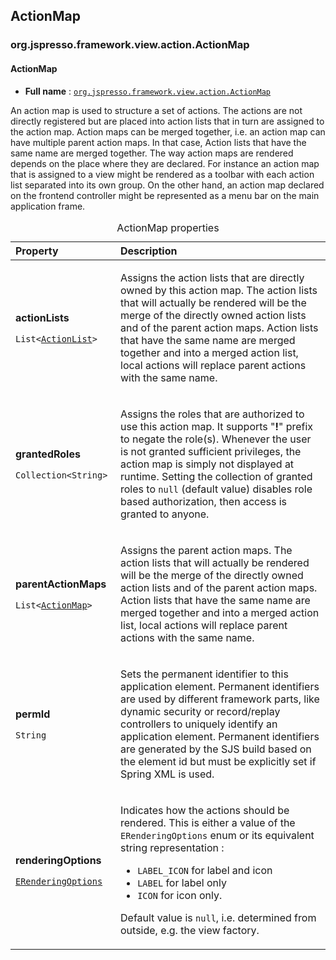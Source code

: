 ## ActionMap

### org.jspresso.framework.view.action.ActionMap
#### <a name="org.jspresso.framework.view.action.ActionMap"></a>ActionMap

+ **Full name** : [`org.jspresso.framework.view.action.ActionMap`](http://www.jspresso.org/external/maven-site/apidocs/org/jspresso/framework/view/action/ActionMap.html)



An action map is used to structure a set of actions. The actions are not
 directly registered but are placed into action lists that in turn are
 assigned to the action map. Action maps can be merged together, i.e. an
 action map can have multiple parent action maps. In that case, Action lists
 that have the same name are merged together. The way action maps are rendered
 depends on the place where they are declared. For instance an action map that
 is assigned to a view might be rendered as a toolbar with each action list
 separated into its own group. On the other hand, an action map declared on
 the frontend controller might be represented as a menu bar on the main
 application frame.



<table>
<caption>ActionMap properties</caption>
<colgroup>
<col width="33%" />
<col width="66%" />
</colgroup>
<thead>
<tr class="header">
<th align="left">Property</th>
<th align="left">Description</th>
</tr>
</thead>
<tbody>
<tr class="odd">
<td align="left"><p><strong>actionLists</strong></p><p><code>List&#x200B;&lt;&#x200B;<a href="http://www.jspresso.org/external/maven-site/apidocs/org/jspresso/framework/view/action/ActionList.html">Action&#x200B;List</a>&#x200B;&gt;&#x200B;</code></p></td>
<td><p>Assigns the action lists that are directly owned by this action map. The
 action lists that will actually be rendered will be the merge of the
 directly owned action lists and of the parent action maps. Action lists
 that have the same name are merged together and into a merged action list,
 local actions will replace parent actions with the same name.</p></td>
</tr>
<tr class="even">
<td align="left"><p><strong>grantedRoles</strong></p><p><code>Collection&#x200B;&lt;&#x200B;String&#x200B;&gt;&#x200B;</code></p></td>
<td><p>Assigns the roles that are authorized to use this action map. It supports
 &quot;<b>!</b>&quot; prefix to negate the role(s). Whenever the user is not
 granted sufficient privileges, the action map is simply not displayed at
 runtime. Setting the collection of granted roles to <code>null</code>
 (default value) disables role based authorization, then access is granted
 to anyone.</p></td>
</tr>
<tr class="odd">
<td align="left"><p><strong>parentActionMaps</strong></p><p><code>List&#x200B;&lt;&#x200B;<a href="http://www.jspresso.org/external/maven-site/apidocs/org/jspresso/framework/view/action/ActionMap.html">Action&#x200B;Map</a>&#x200B;&gt;&#x200B;</code></p></td>
<td><p>Assigns the parent action maps. The action lists that will actually be
 rendered will be the merge of the directly owned action lists and of the
 parent action maps. Action lists that have the same name are merged
 together and into a merged action list, local actions will replace parent
 actions with the same name.</p></td>
</tr>
<tr class="even">
<td align="left"><p><strong>permId</strong></p><p><code>String</code></p></td>
<td><p>Sets the permanent identifier to this application element. Permanent
 identifiers are used by different framework parts, like dynamic security or
 record/replay controllers to uniquely identify an application element.
 Permanent identifiers are generated by the SJS build based on the element
 id but must be explicitly set if Spring XML is used.</p></td>
</tr>
<tr class="odd">
<td align="left"><p><strong>renderingOptions</strong></p><p><code><a href="http://www.jspresso.org/external/maven-site/apidocs/org/jspresso/framework/util/gui/ERenderingOptions.html">ERendering&#x200B;Options</a></code></p></td>
<td><p>Indicates how the actions should be rendered. This is either a value of the
 <code>ERenderingOptions</code> enum or its equivalent string representation
 :
 <ul>
 <li><code>LABEL_ICON</code> for label and icon</li>
 <li><code>LABEL</code> for label only</li>
 <li><code>ICON</code> for icon only.</li>
 </ul>
 <p>
 Default value is <code>null</code>, i.e. determined from outside, e.g. the
 view factory.</p></td>
</tr>
</tbody>
</table>


